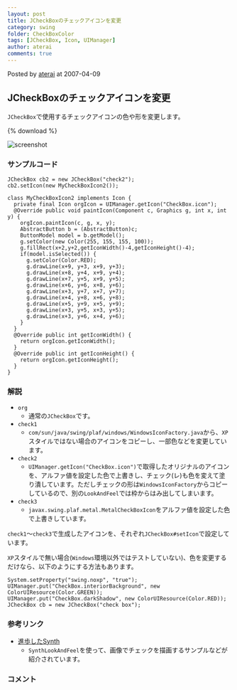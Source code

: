 ```yaml
---
layout: post
title: JCheckBoxのチェックアイコンを変更
category: swing
folder: CheckBoxColor
tags: [JCheckBox, Icon, UIManager]
author: aterai
comments: true
---
```


Posted by [aterai](http://terai.xrea.jp/aterai.html) at 2007-04-09

## JCheckBoxのチェックアイコンを変更
`JCheckBox`で使用するチェックアイコンの色や形を変更します。

{% download %}

![screenshot](https://lh5.googleusercontent.com/_9Z4BYR88imo/TQTI225hC_I/AAAAAAAAATc/YxhkQ5Bq2sk/s800/CheckBoxColor.png)

### サンプルコード
<pre class="prettyprint"><code>JCheckBox cb2 = new JCheckBox("check2");
cb2.setIcon(new MyCheckBoxIcon2());
</code></pre>
<pre class="prettyprint"><code>class MyCheckBoxIcon2 implements Icon {
  private final Icon orgIcon = UIManager.getIcon("CheckBox.icon");
  @Override public void paintIcon(Component c, Graphics g, int x, int y) {
    orgIcon.paintIcon(c, g, x, y);
    AbstractButton b = (AbstractButton)c;
    ButtonModel model = b.getModel();
    g.setColor(new Color(255, 155, 155, 100));
    g.fillRect(x+2,y+2,getIconWidth()-4,getIconHeight()-4);
    if(model.isSelected()) {
      g.setColor(Color.RED);
      g.drawLine(x+9, y+3, x+9, y+3);
      g.drawLine(x+8, y+4, x+9, y+4);
      g.drawLine(x+7, y+5, x+9, y+5);
      g.drawLine(x+6, y+6, x+8, y+6);
      g.drawLine(x+3, y+7, x+7, y+7);
      g.drawLine(x+4, y+8, x+6, y+8);
      g.drawLine(x+5, y+9, x+5, y+9);
      g.drawLine(x+3, y+5, x+3, y+5);
      g.drawLine(x+3, y+6, x+4, y+6);
    }
  }
  @Override public int getIconWidth() {
    return orgIcon.getIconWidth();
  }
  @Override public int getIconHeight() {
    return orgIcon.getIconHeight();
  }
}
</code></pre>

### 解説
- `org`
    - 通常の`JCheckBox`です。
- `check1`
    - `com/sun/java/swing/plaf/windows/WindowsIconFactory.java`から、`XP`スタイルではない場合のアイコンをコピーし、一部色などを変更しています。
- `check2`
    - `UIManager.getIcon("CheckBox.icon")`で取得したオリジナルのアイコンを、アルファ値を設定した色で上書きし、チェック(レ)も色を変えて塗り潰しています。ただしチェックの形は`WindowsIconFactory`からコピーしているので、別の`LookAndFeel`では枠からはみ出してしまいます。
- `check3`
    - `javax.swing.plaf.metal.MetalCheckBoxIcon`をアルファ値を設定した色で上書きしています。

<!-- dummy comment line for breaking list -->

`check1`～`check3`で生成したアイコンを、それぞれ`JCheckBox#setIcon`で設定しています。

`XP`スタイルで無い場合(`Windows`環境以外ではテストしていない)、色を変更するだけなら、以下のようにする方法もあります。

<pre class="prettyprint"><code>System.setProperty("swing.noxp", "true");
UIManager.put("CheckBox.interiorBackground", new ColorUIResource(Color.GREEN));
UIManager.put("CheckBox.darkShadow", new ColorUIResource(Color.RED));
JCheckBox cb = new JCheckBox("check box");
</code></pre>

### 参考リンク
- [進歩したSynth](http://www.ibm.com/developerworks/jp/java/library/j-synth/)
    - `SynthLookAndFeel`を使って、画像でチェックを描画するサンプルなどが紹介されています。

<!-- dummy comment line for breaking list -->

### コメント
